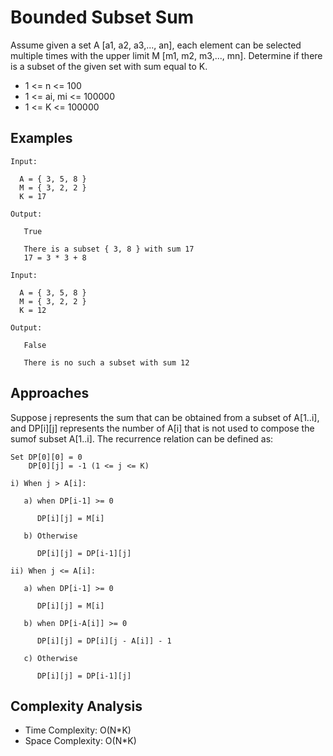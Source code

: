 # Bounded Subset Sum

Assume given a set A [a1, a2, a3,..., an], each element can be selected multiple times with the upper limit M [m1, m2, m3,..., mn]. Determine if there is a subset of the given set with sum equal to K.

* 1 <= n <= 100
* 1 <= ai, mi <= 100000
* 1 <= K <= 100000

## Examples

```
Input:

  A = { 3, 5, 8 }
  M = { 3, 2, 2 }
  K = 17

Output:

   True

   There is a subset { 3, 8 } with sum 17
   17 = 3 * 3 + 8
```

```
Input:

  A = { 3, 5, 8 }
  M = { 3, 2, 2 }
  K = 12

Output:

   False

   There is no such a subset with sum 12
```


## Approaches

Suppose j represents the sum that can be obtained from a subset of A[1..i], and DP[i][j] represents the number of A[i] that is not used to compose the sumof subset A[1..i]. The recurrence relation can be defined as:

```
Set DP[0][0] = 0
    DP[0][j] = -1 (1 <= j <= K)

i) When j > A[i]:

   a) when DP[i-1] >= 0

      DP[i][j] = M[i]

   b) Otherwise

      DP[i][j] = DP[i-1][j]

ii) When j <= A[i]:

   a) when DP[i-1] >= 0

      DP[i][j] = M[i]

   b) when DP[i-A[i]] >= 0

      DP[i][j] = DP[i][j - A[i]] - 1

   c) Otherwise

      DP[i][j] = DP[i-1][j]
```

## Complexity Analysis

* Time Complexity: O(N*K)
* Space Complexity: O(N*K)
